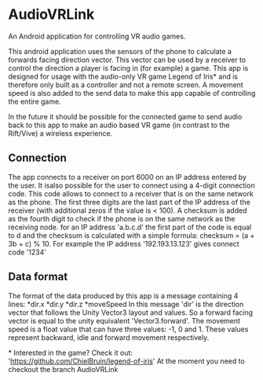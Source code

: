 # AudioVRLink
An Android application for controlling VR audio games.

This android application uses the sensors of the phone to calculate a forwards facing direction vector.
This vector can be used by a receiver to control the direction a player is facing in (for example) a game.
This app is designed for usage with the audio-only VR game Legend of Iris* and is therefore only built as a controller and not a remote screen.
A movement speed is also added to the send data to make this app capable of controlling the entire game.

In the future it should be possible for the connected game to send audio back to this app to make an audio based VR game (in contrast to the Rift/Vive) a wireless experience.

## Connection
The app connects to a receiver on port 6000 on an IP address entered by the user.
It isalso possible for the user to connect using a 4-digit connection code.
This code allows to connect to a receiver that is on the same network as the phone.
The first three digits are the last part of the IP address of the receiver (with additional zeros if the value is < 100).
A checksum is added as the fourth digit to check if the phone is on the same network as the receiving node.
for an IP address 'a.b.c.d' the first part of the code is equal to d and the checksum is calculated with a simple formula: 
checksum = (a + 3b + c) % 10.
For example the IP address '192.193.13.123' gives connect code '1234'

## Data format
The format of the data produced by this app is a message containing 4 lines:
*dir.x
*dir.y
*dir.z
*moveSpeed
In this message 'dir' is the direction vector that follows the Unity Vector3 layout and values. 
So a forward facing vector is equal to the unity equivalent 'Vector3.forward'.
The movement speed is a float value that can have three values: -1, 0 and 1. 
These values represent backward, idle and forward movement respectively.

\* Interested in the game? Check it out: 'https://github.com/ChielBruin/legend-of-iris' At the moment you need to checkout the branch AudioVRLink
